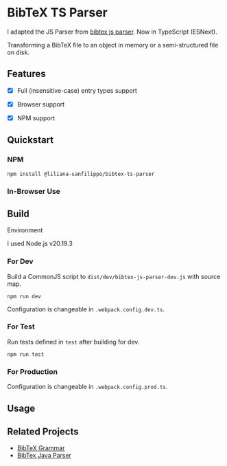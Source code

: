 # BibTeX TS Parser

I adapted the JS Parser from [bibtex js parser](https://github.com/yepengding/bibtex-js-parser). Now in TypeScript (ESNext).

Transforming a BibTeX file to an object in memory or a semi-structured file on disk.

## Features

- [x] Full (insensitive-case) entry types support
- [x] Browser support
- [x] NPM support


## Quickstart

### NPM

```bash
npm install @liliana-sanfilippo/bibtex-ts-parser
```

### In-Browser Use


## Build

Environment

I used Node.js v20.19.3

### For Dev

Build a CommonJS script to `dist/dev/bibtex-js-parser-dev.js` with source map.

```shell
npm run dev
```

Configuration is changeable in `.webpack.config.dev.ts`.

### For Test

Run tests defined in `test` after building for dev.

```shell
npm run test
```

### For Production


Configuration is changeable in `.webpack.config.prod.ts`.

## Usage


## Related Projects

- [BibTeX Grammar](https://github.com/yepengding/BibTeX-Grammar)
- [BibTex Java Parser](https://github.com/yepengding/BibTeX-Java-Parser)

